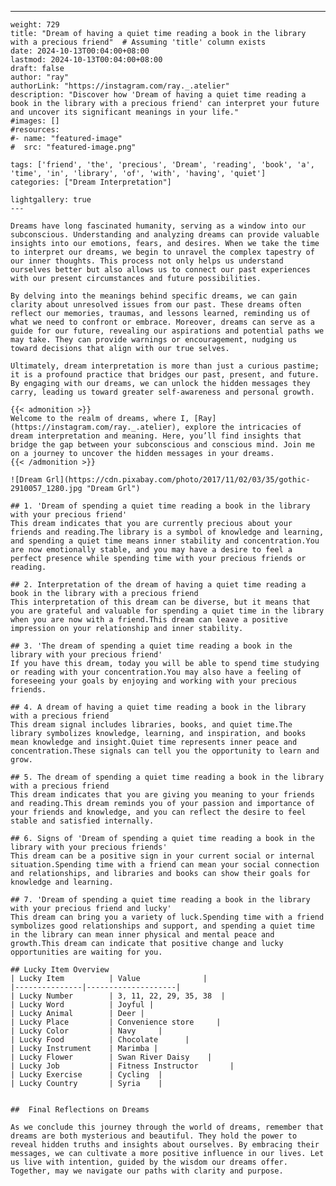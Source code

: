 ---
    weight: 729
    title: "Dream of having a quiet time reading a book in the library with a precious friend"  # Assuming 'title' column exists
    date: 2024-10-13T00:04:00+08:00
    lastmod: 2024-10-13T00:04:00+08:00
    draft: false
    author: "ray"
    authorLink: "https://instagram.com/ray._.atelier"
    description: "Discover how 'Dream of having a quiet time reading a book in the library with a precious friend' can interpret your future and uncover its significant meanings in your life."
    #images: []
    #resources:
    #- name: "featured-image"
    #  src: "featured-image.png"
    
    tags: ['friend', 'the', 'precious', 'Dream', 'reading', 'book', 'a', 'time', 'in', 'library', 'of', 'with', 'having', 'quiet']
    categories: ["Dream Interpretation"]
    
    lightgallery: true
    ---
    
    Dreams have long fascinated humanity, serving as a window into our subconscious. Understanding and analyzing dreams can provide valuable insights into our emotions, fears, and desires. When we take the time to interpret our dreams, we begin to unravel the complex tapestry of our inner thoughts. This process not only helps us understand ourselves better but also allows us to connect our past experiences with our present circumstances and future possibilities.
    
    By delving into the meanings behind specific dreams, we can gain clarity about unresolved issues from our past. These dreams often reflect our memories, traumas, and lessons learned, reminding us of what we need to confront or embrace. Moreover, dreams can serve as a guide for our future, revealing our aspirations and potential paths we may take. They can provide warnings or encouragement, nudging us toward decisions that align with our true selves.
    
    Ultimately, dream interpretation is more than just a curious pastime; it is a profound practice that bridges our past, present, and future. By engaging with our dreams, we can unlock the hidden messages they carry, leading us toward greater self-awareness and personal growth.
    
    {{< admonition >}}
    Welcome to the realm of dreams, where I, [Ray](https://instagram.com/ray._.atelier), explore the intricacies of dream interpretation and meaning. Here, you’ll find insights that bridge the gap between your subconscious and conscious mind. Join me on a journey to uncover the hidden messages in your dreams.
    {{< /admonition >}}
    
    ![Dream Grl](https://cdn.pixabay.com/photo/2017/11/02/03/35/gothic-2910057_1280.jpg "Dream Grl")
    
    ## 1. 'Dream of spending a quiet time reading a book in the library with your precious friend'
    This dream indicates that you are currently precious about your friends and reading.The library is a symbol of knowledge and learning, and spending a quiet time means inner stability and concentration.You are now emotionally stable, and you may have a desire to feel a perfect presence while spending time with your precious friends or reading.
    
    ## 2. Interpretation of the dream of having a quiet time reading a book in the library with a precious friend
    This interpretation of this dream can be diverse, but it means that you are grateful and valuable for spending a quiet time in the library when you are now with a friend.This dream can leave a positive impression on your relationship and inner stability.
    
    ## 3. 'The dream of spending a quiet time reading a book in the library with your precious friend'
    If you have this dream, today you will be able to spend time studying or reading with your concentration.You may also have a feeling of foreseeing your goals by enjoying and working with your precious friends.
    
    ## 4. A dream of having a quiet time reading a book in the library with a precious friend
    This dream signal includes libraries, books, and quiet time.The library symbolizes knowledge, learning, and inspiration, and books mean knowledge and insight.Quiet time represents inner peace and concentration.These signals can tell you the opportunity to learn and grow.
    
    ## 5. The dream of spending a quiet time reading a book in the library with a precious friend
    This dream indicates that you are giving you meaning to your friends and reading.This dream reminds you of your passion and importance of your friends and knowledge, and you can reflect the desire to feel stable and satisfied internally.
    
    ## 6. Signs of 'Dream of spending a quiet time reading a book in the library with your precious friends'
    This dream can be a positive sign in your current social or internal situation.Spending time with a friend can mean your social connection and relationships, and libraries and books can show their goals for knowledge and learning.
    
    ## 7. 'Dream of spending a quiet time reading a book in the library with your precious friend and lucky'
    This dream can bring you a variety of luck.Spending time with a friend symbolizes good relationships and support, and spending a quiet time in the library can mean inner physical and mental peace and growth.This dream can indicate that positive change and lucky opportunities are waiting for you.
    
    ## Lucky Item Overview
    | Lucky Item          | Value              |
    |---------------|--------------------|
    | Lucky Number        | 3, 11, 22, 29, 35, 38  |
    | Lucky Word          | Joyful |
    | Lucky Animal        | Deer |
    | Lucky Place         | Convenience store     |
    | Lucky Color         | Navy     |
    | Lucky Food          | Chocolate      |
    | Lucky Instrument    | Marimba |
    | Lucky Flower        | Swan River Daisy    |
    | Lucky Job           | Fitness Instructor       |
    | Lucky Exercise      | Cycling  |
    | Lucky Country       | Syria    |
    
    
    ##  Final Reflections on Dreams
    
    As we conclude this journey through the world of dreams, remember that dreams are both mysterious and beautiful. They hold the power to reveal hidden truths and insights about ourselves. By embracing their messages, we can cultivate a more positive influence in our lives. Let us live with intention, guided by the wisdom our dreams offer. Together, may we navigate our paths with clarity and purpose.
    